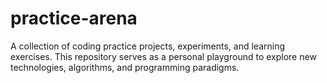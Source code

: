 # practice-arena
A collection of coding practice projects, experiments, and learning exercises. This repository serves as a personal playground to explore new technologies, algorithms, and programming paradigms.
